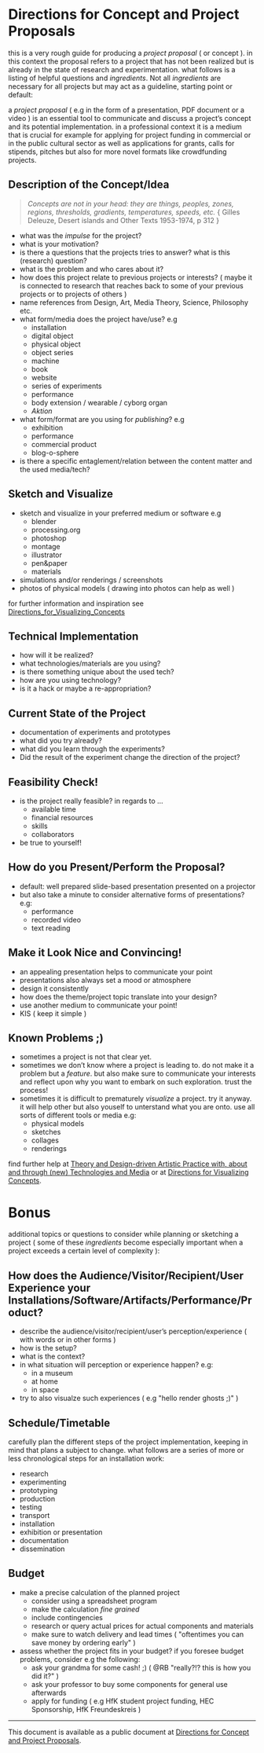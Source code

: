 # Directions for Concept and Project Proposals

this is a very rough guide for producing a *project proposal* ( or concept ). in this context the proposal refers to a project that has not been realized but is already in the state of research and experimentation. what follows is a listing of helpful questions and *ingredients*. Not all *ingredients* are necessary for all projects but may act as a guideline, starting point or default:

a *project proposal* ( e.g in the form of a presentation, PDF document or a video ) is an essential tool to communicate and discuss a project’s concept and its potential implementation. in a professional context it is a medium that is crucial for example for applying for project funding in commercial or in the public cultural sector as well as applications for grants, calls for stipends, pitches but also for more novel formats like crowdfunding projects.

## Description of the Concept/Idea

> *Concepts are not in your head: they are things, peoples, zones, regions, thresholds, gradients, temperatures, speeds, etc.* { Gilles Deleuze, Desert islands and Other Texts 1953-1974, p 312 } 

- what was the *impulse* for the project?
- what is your motivation?
- is there a questions that the projects tries to answer? what is this (research) question?
- what is the problem and who cares about it?
- how does this project relate to previous projects or interests? ( maybe it is connected to research that reaches back to some of your previous projects or to projects of others )
- name references from Design, Art, Media Theory, Science, Philosophy etc.
- what form/media does the project have/use? e.g
    - installation
    - digital object
    - physical object
    - object series
    - machine
    - book
    - website
    - series of experiments
    - performance
    - body extension / wearable / cyborg organ
    - *Aktion*
- what form/format are you using for *publishing*? e.g
    - exhibition
    - performance
    - commercial product
    - blog-o-sphere
 - is there a specific entaglement/relation between the content matter and the used media/tech?

## Sketch and Visualize

- sketch and visualize in your preferred medium or software e.g 
    - blender
    - processing.org
    - photoshop
    - montage
    - illustrator
    - pen&paper
    - materials
- simulations and/or renderings / screenshots
- photos of physical models ( drawing into photos can help as well )

for further information and inspiration see [Directions_for_Visualizing_Concepts](http://dm-hb.de/dmdfvc)

## Technical Implementation

- how will it be realized?
- what technologies/materials are you using?
- is there something unique about the used tech?
- how are you using technology?
- is it a hack or maybe a re-appropriation?

## Current State of the Project

- documentation of experiments and prototypes
- what did you try already?
- what did you learn through the experiments?
- Did the result of the experiment change the direction of the project?

## Feasibility Check!

- is the project really feasible? in regards to …
    - available time
    - financial resources
    - skills
    - collaborators
- be true to yourself!

## How do you Present/Perform the Proposal?

- default: well prepared slide-based presentation presented on a projector
- but also take a minute to consider alternative forms of presentations? e.g:
    - performance
    - recorded video
    - text reading

## Make it Look Nice and Convincing!

- an appealing presentation helps to communicate your point
- presentations also always set a mood or atmosphere
- design it consistently
- how does the theme/project topic translate into your design?
- use another medium to communicate your point!
- KIS ( keep it simple )

## Known Problems ;)

- sometimes a project is not that clear yet. 
- sometimes we don’t know where a project is leading to. do not make it a problem but a *feature*. but also make sure to communicate your interests and reflect upon why you want to embark on such exploration. trust the process!
- sometimes it is difficult to prematurely *visualize* a project. try it anyway. it will help other but also youself to unterstand what you are onto. use all sorts of different tools or media e.g:
    - physical models
    - sketches
    - collages
    - renderings

find further help at [Theory and Design-driven Artistic Practice with, about and through (new) Technologies and Media](https://docs.google.com/document/d/1uwNdwLStjFsURw0eKTtNJv-CyWoTwwJ08jGdl2DszSw) or at [Directions for Visualizing Concepts](http://dm-hb.de/dmdfvc). 

# Bonus

additional topics or questions to consider while planning or sketching a project ( some of these *ingredients* become especially important when a project exceeds a certain level of complexity ):

## How does the Audience/Visitor/Recipient/User Experience your Installations/Software/Artifacts/Performance/Product?

- describe the audience/visitor/recipient/user’s perception/experience ( with words or in other forms )
- how is the setup?
- what is the context?
- in what situation will perception or experience happen? e.g:
    - in a museum
    - at home
    - in space
- try to also visualze such experiences ( e.g "hello render ghosts ;)" )

## Schedule/Timetable

carefully plan the different steps of the project implementation, keeping in mind that plans a subject to change. what follows are a series of more or less chronological steps for an installation work:

- research
- experimenting
- prototyping
- production
- testing
- transport
- installation
- exhibition or presentation
- documentation
- dissemination

## Budget

- make a precise calculation of the planned project
    - consider using a spreadsheet program 
    - make the calculation *fine grained*
    - include contingencies
    - research or query actual prices for actual components and materials
    - make sure to watch delivery and lead times ( "oftentimes you can save money by ordering early" )
- assess whether the project fits in your budget? if you foresee budget problems, consider e.g the following:
    - ask your grandma for some cash! ;) ( @RB "really?!? this is how you did it?" )
    - ask your professor to buy some components for general use afterwards
    - apply for funding ( e.g HfK student project funding, HEC Sponsorship, HfK Freundeskreis )

---

This document is available as a public document at [Directions for Concept and Project Proposals](http://dm-hb.de/dfcapp).
